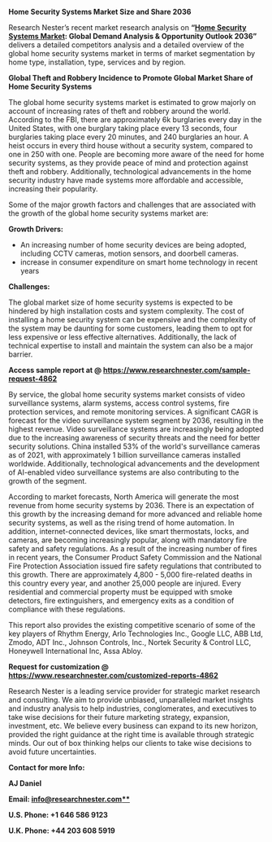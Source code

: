 ﻿**Home Security Systems Market Size and Share 2036**

Research Nester’s recent market research analysis on **“[Home Security Systems Market](https://www.researchnester.com/reports/home-security-systems-market/4862): Global Demand Analysis & Opportunity Outlook 2036”** delivers a detailed competitors analysis and a detailed overview of the global home security systems market in terms of market segmentation by home type, installation, type, services and by region. 

**Global Theft and Robbery Incidence to Promote Global Market Share of Home Security Systems**

The global home security systems market is estimated to grow majorly on account of increasing rates of theft and robbery around the world. According to the FBI, there are approximately 6k burglaries every day in the United States, with one burglary taking place every 13 seconds, four burglaries taking place every 20 minutes, and 240 burglaries an hour. A heist occurs in every third house without a security system, compared to one in 250 with one. People are becoming more aware of the need for home security systems, as they provide peace of mind and protection against theft and robbery. Additionally, technological advancements in the home security industry have made systems more affordable and accessible, increasing their popularity.

Some of the major growth factors and challenges that are associated with the growth of the global home security systems market are: 

**Growth Drivers:**

- An increasing number of home security devices are being adopted, including CCTV cameras, motion sensors, and doorbell cameras.
- increase in consumer expenditure on smart home technology in recent years

**Challenges:**

The global market size of home security systems is expected to be hindered by high installation costs and system complexity. The cost of installing a home security system can be expensive and the complexity of the system may be daunting for some customers, leading them to opt for less expensive or less effective alternatives. Additionally, the lack of technical expertise to install and maintain the system can also be a major barrier.

**Access sample report at @ <https://www.researchnester.com/sample-request-4862>** 

By service, the global home security systems market consists of video surveillance systems, alarm systems, access control systems, fire protection services, and remote monitoring services. A significant CAGR is forecast for the video surveillance system segment by 2036, resulting in the highest revenue. Video surveillance systems are increasingly being adopted due to the increasing awareness of security threats and the need for better security solutions. China installed 53% of the world's surveillance cameras as of 2021, with approximately 1 billion surveillance cameras installed worldwide. Additionally, technological advancements and the development of AI-enabled video surveillance systems are also contributing to the growth of the segment.

According to market forecasts, North America will generate the most revenue from home security systems by 2036. There is an expectation of this growth by the increasing demand for more advanced and reliable home security systems, as well as the rising trend of home automation. In addition, internet-connected devices, like smart thermostats, locks, and cameras, are becoming increasingly popular, along with mandatory fire safety and safety regulations. As a result of the increasing number of fires in recent years, the Consumer Product Safety Commission and the National Fire Protection Association issued fire safety regulations that contributed to this growth. There are approximately 4,800 - 5,000 fire-related deaths in this country every year, and another 25,000 people are injured. Every residential and commercial property must be equipped with smoke detectors, fire extinguishers, and emergency exits as a condition of compliance with these regulations.

This report also provides the existing competitive scenario of some of the key players of Rhythm Energy, Arlo Technologies Inc., Google LLC, ABB Ltd, Zmodo, ADT Inc., Johnson Controls, Inc., Nortek Security & Control LLC, Honeywell International Inc, Assa Abloy.

**Request for customization @ <https://www.researchnester.com/customized-reports-4862>** 

Research Nester is a leading service provider for strategic market research and consulting. We aim to provide unbiased, unparalleled market insights and industry analysis to help industries, conglomerates, and executives to take wise decisions for their future marketing strategy, expansion, investment, etc. We believe every business can expand to its new horizon, provided the right guidance at the right time is available through strategic minds. Our out of box thinking helps our clients to take wise decisions to avoid future uncertainties.

**Contact for more Info:** 

**AJ Daniel**

**Email: [info@researchnester.com**](mailto:info@researchnester.com)**

**U.S. Phone: +1 646 586 9123** 

**U.K. Phone: +44 203 608 5919**

